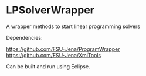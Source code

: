 LPSolverWrapper
===============

A wrapper methods to start linear programming solvers

Dependencies:

https://github.com/FSU-Jena/ProgramWrapper<br>
https://github.com/FSU-Jena/XmlTools<br>


Can be built and run using Eclipse.
